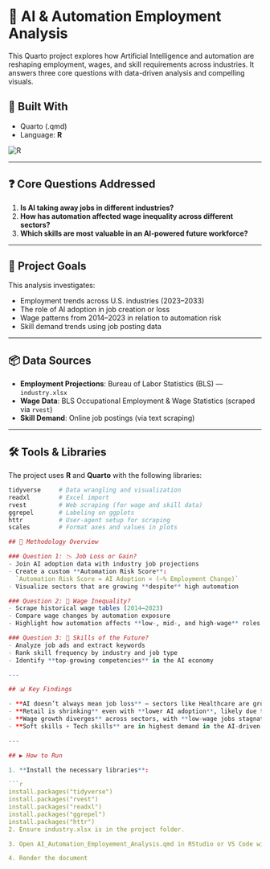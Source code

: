 # 🤖 AI & Automation Employment Analysis

This Quarto project explores how Artificial Intelligence and automation are reshaping employment, wages, and skill requirements across industries. It answers three core questions with data-driven analysis and compelling visuals.

## 🧠 Built With

- Quarto (.qmd)
- Language: **R**

![R](https://img.shields.io/badge/Language-R-blue.svg)


---

## ❓ Core Questions Addressed

1. **Is AI taking away jobs in different industries?**
2. **How has automation affected wage inequality across different sectors?**
3. **Which skills are most valuable in an AI-powered future workforce?**

---

## 🎯 Project Goals

This analysis investigates:
- Employment trends across U.S. industries (2023–2033)
- The role of AI adoption in job creation or loss
- Wage patterns from 2014–2023 in relation to automation risk
- Skill demand trends using job posting data

---

## 📦 Data Sources

- **Employment Projections**: Bureau of Labor Statistics (BLS) — `industry.xlsx`
- **Wage Data**: BLS Occupational Employment & Wage Statistics (scraped via `rvest`)
- **Skill Demand**: Online job postings (via text scraping)

---

## 🛠 Tools & Libraries

The project uses **R** and **Quarto** with the following libraries:

```r
tidyverse     # Data wrangling and visualization
readxl        # Excel import
rvest         # Web scraping (for wage and skill data)
ggrepel       # Labeling on ggplots
httr          # User-agent setup for scraping
scales        # Format axes and values in plots

## 🧪 Methodology Overview

### Question 1: 📉 Job Loss or Gain?
- Join AI adoption data with industry job projections  
- Create a custom **Automation Risk Score**:  
  `Automation Risk Score = AI Adoption × (–% Employment Change)`  
- Visualize sectors that are growing **despite** high automation

### Question 2: 💸 Wage Inequality?
- Scrape historical wage tables (2014–2023)
- Compare wage changes by automation exposure
- Highlight how automation affects **low-, mid-, and high-wage** roles

### Question 3: 🧠 Skills of the Future?
- Analyze job ads and extract keywords
- Rank skill frequency by industry and job type
- Identify **top-growing competencies** in the AI economy

---

## 📊 Key Findings

- **AI doesn’t always mean job loss** – sectors like Healthcare are growing even with rising automation
- **Retail is shrinking** even with **lower AI adoption**, likely due to e-commerce
- **Wage growth diverges** across sectors, with **low-wage jobs stagnating** under automation pressure
- **Soft skills + Tech skills** are in highest demand in the AI-driven job market

---

## ▶️ How to Run

1. **Install the necessary libraries**:

```r
install.packages("tidyverse")
install.packages("rvest")
install.packages("readxl")
install.packages("ggrepel")
install.packages("httr")
2. Ensure industry.xlsx is in the project folder.

3. Open AI_Automation_Employement_Analysis.qmd in RStudio or VS Code with Quarto.

4. Render the document
